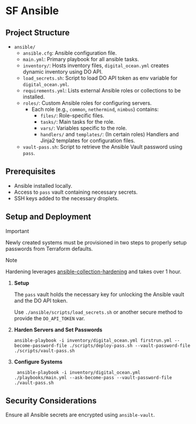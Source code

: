 # SF Ansible

## Project Structure

- `ansible/`
  - `ansible.cfg`: Ansible configuration file.
  - `main.yml`: Primary playbook for all ansible tasks.
  - `inventory/`: Hosts inventory files, `digital_ocean.yml` creates dynamic inventory using DO API.
  - `load_secrets.sh`: Script to load DO API token as env variable for `digital_ocean.yml`.
  - `requirements.yml`: Lists external Ansible roles or collections to be installed.
  - `roles/`: Custom Ansible roles for configuring servers.
    - Each role (e.g., `common`, `nethermind`, `nimbus`) contains:
      - `files/`: Role-specific files.
      - `tasks/`: Main tasks for the role.
      - `vars/`: Variables specific to the role.
      - `handlers/` and `templates/`: (In certain roles) Handlers and Jinja2 templates for configuration files.
  - `vault-pass.sh`: Script to retrieve the Ansible Vault password using `pass`.

## Prerequisites

- Ansible installed locally.
- Access to `pass` vault containing necessary secrets.
- SSH keys added to the necessary droplets.

## Setup and Deployment

> [!IMPORTANT]  
> Newly created systems must be provisioned in two steps to properly setup passwords from Terraform defaults.

> [!NOTE]  
> Hardening leverages [ansible-collection-hardening](https://github.com/dev-sec/ansible-collection-hardening/tree/master/roles/os_hardening) and takes over 1 hour.

1. **Setup**

    The `pass` vault holds the necessary key for unlocking the Ansible vault and the DO API token.

    Use `./ansible/scripts/load_secrets.sh` or another secure method to provide the `DO_API_TOKEN` var. 


2. **Harden Servers and Set Passwords**
    ```
    ansible-playbook -i inventory/digital_ocean.yml firstrun.yml --become-password-file ./scripts/deploy-pass.sh --vault-password-file ./scripts/vault-pass.sh
    ```

3. **Configure Systems**
    ```
     ansible-playbook -i inventory/digital_ocean.yml ./playbooks/main.yml --ask-become-pass --vault-password-file ./vault-pass.sh
    ```

## Security Considerations

Ensure all Ansible secrets are encrypted using `ansible-vault`. 
